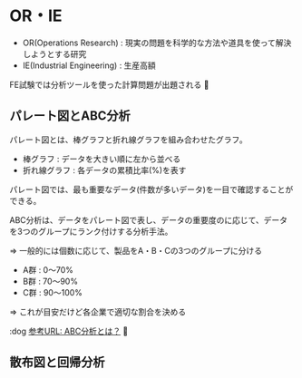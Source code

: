 # OR・IE

- OR(Operations Research) : 現実の問題を科学的な方法や道具を使って解決しようとする研究
- IE(Industrial Engineering) : 生産高額

FE試験では分析ツールを使った計算問題が出題される :dog:

## パレート図とABC分析

パレート図とは、棒グラフと折れ線グラフを組み合わせたグラフ。

- 棒グラフ : データを大きい順に左から並べる
- 折れ線グラフ : 各データの累積比率(%)を表す

パレート図では、最も重要なデータ(件数が多いデータ)を一目で確認することができる。

ABC分析は、データをパレート図で表し、データの重要度のに応じて、データを3つのグループにランク付けする分析手法。

=> 一般的には個数に応じて、製品をA・B・Cの3つのグループに分ける

- A群 : 0～70%
- B群 : 70～90%
- C群 : 90～100%

=> これが目安だけど各企業で適切な割合を決める

:dog [参考URL: ABC分析とは？](https://data-viz-lab.com/abc-analysis) :dog:

## 散布図と回帰分析

